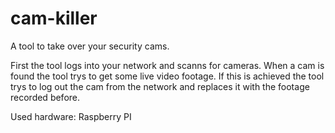 # cam-killer

A tool to take over your security cams.

First the tool logs into your network and scanns for cameras.
When a cam is found the tool trys to get some live video footage.
If this is achieved the tool trys to log out the cam from the network and replaces it with the footage recorded before.

Used hardware: Raspberry PI
